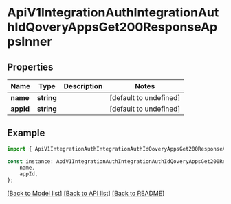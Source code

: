 # ApiV1IntegrationAuthIntegrationAuthIdQoveryAppsGet200ResponseAppsInner


## Properties

Name | Type | Description | Notes
------------ | ------------- | ------------- | -------------
**name** | **string** |  | [default to undefined]
**appId** | **string** |  | [default to undefined]

## Example

```typescript
import { ApiV1IntegrationAuthIntegrationAuthIdQoveryAppsGet200ResponseAppsInner } from './api';

const instance: ApiV1IntegrationAuthIntegrationAuthIdQoveryAppsGet200ResponseAppsInner = {
    name,
    appId,
};
```

[[Back to Model list]](../README.md#documentation-for-models) [[Back to API list]](../README.md#documentation-for-api-endpoints) [[Back to README]](../README.md)
